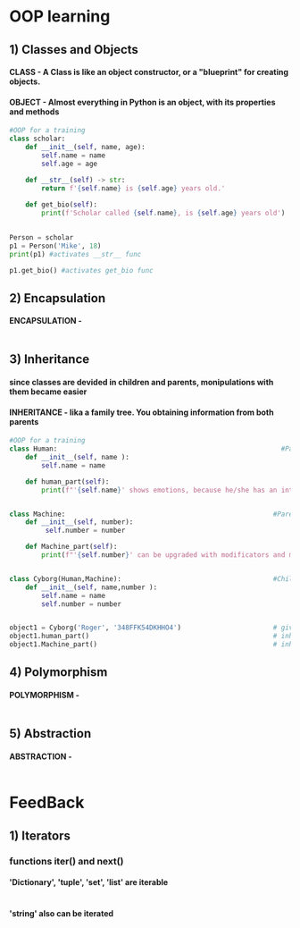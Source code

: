 # OOP learning

## 1) Classes and Objects
#### CLASS - A Class is like an object constructor, or a "blueprint" for creating objects.
#### OBJECT - Almost everything in Python is an object, with its properties and methods
```py
#OOP for a training
class scholar:                                                         #class
    def __init__(self, name, age):                                     #object
        self.name = name
        self.age = age

    def __str__(self) -> str:                                          #object
        return f'{self.name} is {self.age} years old.'
    
    def get_bio(self):                                                 #object
        print(f'Scholar called {self.name}, is {self.age} years old')
        

Person = scholar
p1 = Person('Mike', 18)
print(p1) #activates __str__ func

p1.get_bio() #activates get_bio func
```
## 2) Encapsulation
#### ENCAPSULATION - 
```py

```
## 3) Inheritance
#### since classes are devided in children and parents, monipulations with them became easier
#### INHERITANCE - lika a family tree. You obtaining information from both parents
```py
#OOP for a training
class Human:                                                        #Parent
    def __init__(self, name ):     
        self.name = name

    def human_part(self):
        print(f"'{self.name}' shows emotions, because he/she has an intelligence")


class Machine:                                                    #Parent
    def __init__(self, number):
         self.number = number

    def Machine_part(self):
        print(f"'{self.number}' can be upgraded with modificators and mechanisms")


class Cyborg(Human,Machine):                                      #Child
    def __init__(self, name,number ):
        self.name = name
        self.number = number


object1 = Cyborg('Roger', '348FFK54DKHHO4')                       # giving attributes
object1.human_part()                                              # inherited from Human
object1.Machine_part()                                            # inherited from Machine
```
## 4) Polymorphism
#### POLYMORPHISM - 
```py

```
## 5) Abstraction
#### ABSTRACTION - 
```py

```
#                       FeedBack
## 1) Iterators
### functions __iter__() and __next__()
#### 'Dictionary', 'tuple', 'set', 'list' are iterable
```py

```
#### 'string' also can be iterated
```py

```
